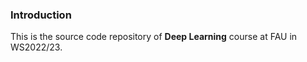 ### Introduction
This is the source code repository of **Deep Learning** course at FAU in WS2022/23.


